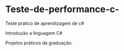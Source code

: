 # Teste-de-performance-c-
Teste pratico de aprendizagem de c#

Introdução a linguagem C#

Projetos práticos da graduação.

